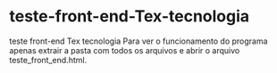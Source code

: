 # teste-front-end-Tex-tecnologia
teste front-end Tex tecnologia
 Para ver o funcionamento do programa apenas extrair  a pasta com todos os arquivos e abrir o arquivo teste_front_end.html.
